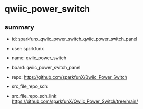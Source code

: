 # qwiic_power_switch
 
## summary 
* id: sparkfunx_qwiic_power_switch_qwiic_power_switch_panel
* user: sparkfunx
* name: qwiic_power_switch
* board: qwiic_power_switch_panel
* repo: https://github.com/sparkfunX/Qwiic_Power_Switch



* src_file_repo_sch: 
* src_file_repo_sch_link: https://github.com/sparkfunX/Qwiic_Power_Switch/tree/main/






